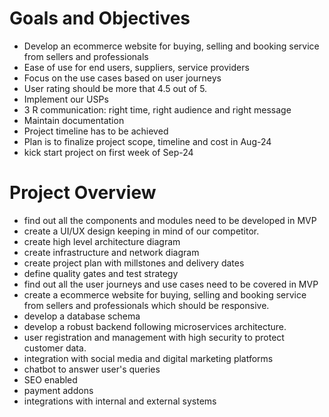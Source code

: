 # Goals and Objectives
- Develop an ecommerce website for buying, selling and booking service from sellers and professionals
- Ease of use for end users, suppliers, service providers
- Focus on the use cases based on user journeys
- User rating should be more that 4.5 out of 5.
- Implement our USPs
- 3 R communication: right time, right audience and right message
- Maintain documentation
- Project timeline has to be achieved
- Plan is to finalize project scope, timeline and cost in Aug-24
- kick start project on first week of Sep-24

# Project Overview
- find out all the components and modules need to be developed in MVP
- create a UI/UX design keeping in mind of our competitor.
- create high level architecture diagram
- create infrastructure and network diagram
- create project plan with millstones and delivery dates
- define quality gates and test strategy
- find out all the user journeys and use cases need to be covered in MVP
- create a ecommerce website for buying, selling and booking service from sellers and professionals which should be responsive.
- develop a database schema
- develop a robust backend following microservices architecture.
- user registration and management with high security to protect customer data.
- integration with social media and digital marketing platforms
- chatbot to answer user's queries
- SEO enabled
- payment addons
- integrations with internal and external systems
